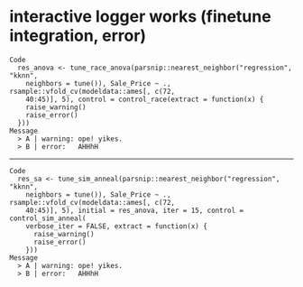 # interactive logger works (finetune integration, error)

    Code
      res_anova <- tune_race_anova(parsnip::nearest_neighbor("regression", "kknn",
        neighbors = tune()), Sale_Price ~ ., rsample::vfold_cv(modeldata::ames[, c(72,
        40:45)], 5), control = control_race(extract = function(x) {
        raise_warning()
        raise_error()
      }))
    Message
      > A | warning: ope! yikes.
      > B | error:   AHHhH

---

    Code
      res_sa <- tune_sim_anneal(parsnip::nearest_neighbor("regression", "kknn",
        neighbors = tune()), Sale_Price ~ ., rsample::vfold_cv(modeldata::ames[, c(72,
        40:45)], 5), initial = res_anova, iter = 15, control = control_sim_anneal(
        verbose_iter = FALSE, extract = function(x) {
          raise_warning()
          raise_error()
        }))
    Message
      > A | warning: ope! yikes.
      > B | error:   AHHhH

